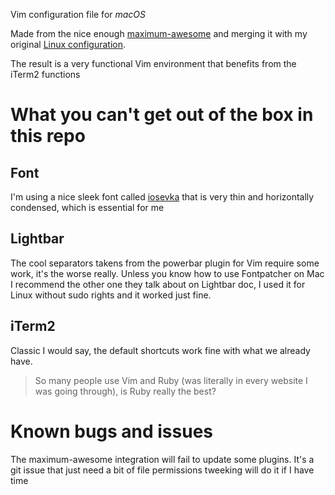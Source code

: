 Vim configuration file for *macOS*

Made from the nice enough [maximum-awesome](https://github.com/square/maximum-awesome) and merging it 
with my original [Linux configuration](https://github.com/mfournialvimLinux).

The result is a very functional Vim environment that benefits from the iTerm2 functions

# What you can't get out of the box in this repo
## Font
I'm using a nice sleek font called [iosevka](https://github.com/be5invis/Iosevka) that is very thin and
horizontally condensed, which is essential for me
## Lightbar
The cool separators takens from the powerbar plugin for Vim require some work, it's the worse really.
Unless you know how to use Fontpatcher on Mac I recommend the other one they talk about on Lightbar doc,
I used it for Linux without sudo rights and it worked just fine.
## iTerm2
Classic I would say, the default shortcuts work fine with what we already have.

> So many people use Vim and Ruby (was literally in every website I was going through), is Ruby really the best?

# Known bugs and issues
The maximum-awesome integration will fail to update some plugins. It's a git issue that just need a bit of file permissions tweeking will do it if I have time 
